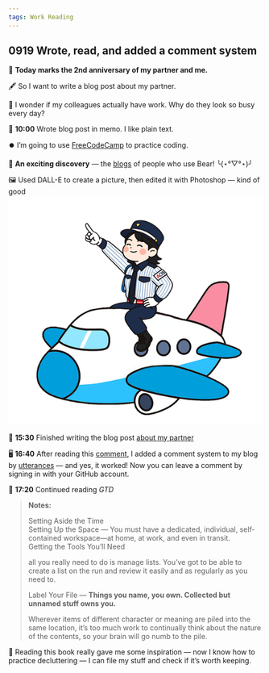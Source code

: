 ```yaml
---
tags: Work Reading
---
```


## 0919 Wrote, read, and added a comment system

🎉 **Today marks the 2nd anniversary of my partner and me.**

🖋️ So I want to write a blog post about my partner.

💭 I wonder if my colleagues actually have work. Why do they look so busy every day?

📝 **10:00** Wrote blog post in memo. I like plain text.

⏺️ I’m going to use [FreeCodeCamp](https://www.freecodecamp.org/chinese/learn) to practice coding.

🤩 **An exciting discovery** — the [blogs](https://bearblog.dev/discover/) of people who use Bear! ╰(⋆°▽°⋆)╯

🖼️ Used DALL-E to create a picture, then edited it with Photoshop — kind of good  
![girlonsky](/images/girl-on-sky.png)

🌼 **15:30** Finished writing the blog post [about my partner](https://sakae1222.github.io/2025/09/19/thinking.html)

🖥️ **16:40** After reading this [comment](https://github.com/chadbaldwin/chadbaldwin.github.io/issues/11#issuecomment-898099648), I added a comment system to my blog by [utterances](https://github.com/apps/utterances) — and yes, it worked! Now you can leave a comment by signing in with your GitHub account.

📖 **17:20** Continued reading *GTD*

>**Notes:**
>
>Setting Aside the Time  
>Setting Up the Space — You must have a dedicated, individual, self-contained workspace—at home, at work, and even in transit.  
>Getting the Tools You’ll Need
>
>all you really need to do is manage lists. You’ve got to be able to create a list on the run and review it easily and as regularly as you need to.
>
>Label Your File — **Things you name, you own. Collected but unnamed stuff owns you.**
>
>Wherever items of different character or meaning are piled into the same location, it’s too much work to continually think about the nature of the contents, so your brain will go numb to the pile.

💭 Reading this book really gave me some inspiration — now I know how to practice decluttering — I can file my stuff and check if it’s worth keeping.
